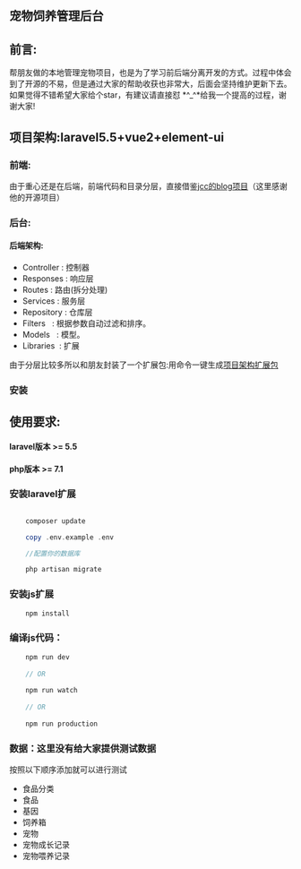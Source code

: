 <h2>宠物饲养管理后台</h2>

## 前言:

<p>帮朋友做的本地管理宠物项目，也是为了学习前后端分离开发的方式。过程中体会到了开源的不易，但是通过大家的帮助收获也非常大，后面会坚持维护更新下去。
如果觉得不错希望大家给个star，有建议请直接怼 *^_^*给我一个提高的过程，谢谢大家!</p>
    
## 项目架构:laravel5.5+vue2+element-ui
    
###  前端:

<p>由于重心还是在后端，前端代码和目录分层，直接借鉴<a href="https://github.com/jcc/blog">jcc的blog项目</a>（这里感谢他的开源项目）</p>
     
###  后台:

#### 后端架构: 
   
   + Controller : 控制器
   + Responses  : 响应层
   + Routes     : 路由(拆分处理)
   + Services   : 服务层
   + Repository : 仓库层
   + Filters    : 根据参数自动过滤和排序。
   + Models     : 模型。
   + Libraries  : 扩展
   
<p>由于分层比较多所以和朋友封装了一个扩展包:用命令一键生成<a href="https://github.com/yb19890724/phpno1-architecture">项目架构扩展包</a></p>

### 安装

## 使用要求:

#### laravel版本 >= 5.5
#### php版本     >= 7.1

### 安装laravel扩展
```php

    composer update

    copy .env.example .env

    //配置你的数据库

    php artisan migrate

```

### 安装js扩展

```js
    npm install
```

### 编译js代码：

```js
    npm run dev
    
    // OR
    
    npm run watch
    
    // OR
    
    npm run production
```

### 数据：这里没有给大家提供测试数据

<p>按照以下顺序添加就可以进行测试</p>

   + 食品分类   
   + 食品     
   + 基因     
   + 饲养箱     
   + 宠物     
   + 宠物成长记录     
   + 宠物喂养记录    